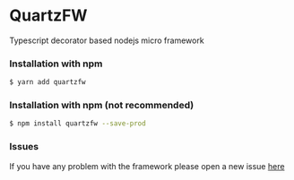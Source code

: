 # QuartzFW
Typescript decorator based nodejs micro framework

### Installation with npm
```sh
$ yarn add quartzfw
```

### Installation with npm (not recommended)
```sh
$ npm install quartzfw --save-prod
```

### Issues
If you have any problem with the framework please open a new issue [here](https://github.com/azuwey/quartzfw/issues/new)
